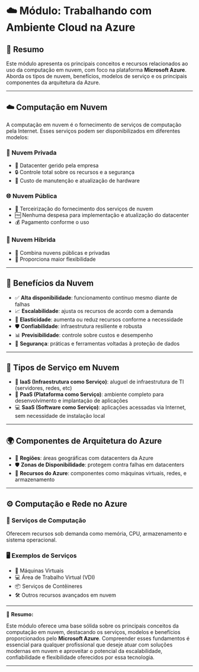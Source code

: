 # ☁️ Módulo: Trabalhando com Ambiente Cloud na Azure

## 📝 Resumo

Este módulo apresenta os principais conceitos e recursos relacionados ao uso da computação em nuvem, com foco na plataforma **Microsoft Azure**. Aborda os tipos de nuvem, benefícios, modelos de serviço e os principais componentes da arquitetura da Azure.

---

## ☁️ Computação em Nuvem

A computação em nuvem é o fornecimento de serviços de computação pela Internet. Esses serviços podem ser disponibilizados em diferentes modelos:

### 🔐 Nuvem Privada

- 🏢 Datacenter gerido pela empresa  
- 🔒 Controle total sobre os recursos e a segurança  
- 💸 Custo de manutenção e atualização de hardware  

### 🌐 Nuvem Pública

- 🤝 Terceirização do fornecimento dos serviços de nuvem  
- 🆓 Nenhuma despesa para implementação e atualização do datacenter  
- 💰 Pagamento conforme o uso  

### 🔄 Nuvem Híbrida

- 🔀 Combina nuvens públicas e privadas  
- 🧩 Proporciona maior flexibilidade  

---

## 🎯 Benefícios da Nuvem

- ✅ **Alta disponibilidade**: funcionamento contínuo mesmo diante de falhas  
- 📈 **Escalabilidade**: ajusta os recursos de acordo com a demanda  
- 🔁 **Elasticidade**: aumenta ou reduz recursos conforme a necessidade  
- 🛡️ **Confiabilidade**: infraestrutura resiliente e robusta  
- 📊 **Previsibilidade**: controle sobre custos e desempenho  
- 🔐 **Segurança**: práticas e ferramentas voltadas à proteção de dados  

---

## 🧰 Tipos de Serviço em Nuvem

- 🧱 **IaaS (Infraestrutura como Serviço)**: aluguel de infraestrutura de TI (servidores, redes, etc)  
- 🧪 **PaaS (Plataforma como Serviço)**: ambiente completo para desenvolvimento e implantação de aplicações  
- 💻 **SaaS (Software como Serviço)**: aplicações acessadas via Internet, sem necessidade de instalação local  

---

## 🌍 Componentes de Arquitetura do Azure

- 📍 **Regiões**: áreas geográficas com datacenters da Azure  
- 🛡️ **Zonas de Disponibilidade**: protegem contra falhas em datacenters  
- 🧩 **Recursos do Azure**: componentes como máquinas virtuais, redes, e armazenamento  

---

## ⚙️ Computação e Rede no Azure

### 🔌 Serviços de Computação

Oferecem recursos sob demanda como memória, CPU, armazenamento e sistema operacional.

### 🖥️ Exemplos de Serviços

- 🧠 Máquinas Virtuais  
- 💻 Área de Trabalho Virtual (VDI)  
- 📦 Serviços de Contêineres  
- 🛠️ Outros recursos avançados em nuvem  

---

📌 **Resumo:**

Este módulo oferece uma base sólida sobre os principais conceitos da computação em nuvem, destacando os serviços, modelos e benefícios proporcionados pelo **Microsoft Azure**. Compreender esses fundamentos é essencial para qualquer profissional que deseje atuar com soluções modernas em nuvem e aproveitar o potencial da escalabilidade, confiabilidade e flexibilidade oferecidos por essa tecnologia.

---
